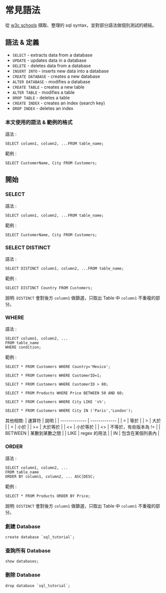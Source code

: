 # 常見語法

從 [w3c schools](https://www.w3schools.com/sql/default.asp) 擷取、整理的 sql syntax，並對部分語法做個別測試的總結。

## 語法 & 定義

* `SELECT` - extracts data from a database
* `UPDATE` - updates data in a database
* `DELETE` - deletes data from a database
* `INSERT INTO` - inserts new data into a database
* `CREATE DATABASE` - creates a new database
* `ALTER DATABASE` - modifies a database
* `CREATE TABLE` - creates a new table
* `ALTER TABLE` - modifies a table
* `DROP TABLE` - deletes a table
* `CREATE INDEX` - creates an index (search key)
* `DROP INDEX` - deletes an index

### 本文使用的語法 & 範例的格式

語法 :
```
SELECT column1, column2, ...FROM table_name;
```

範例 :
```
SELECT CustomerName, City FROM Customers;
```

## 開始

### SELECT

語法 :
```
SELECT column1, column2, ...FROM table_name;
```

範例 :
```
SELECT CustomerName, City FROM Customers;
```

### SELECT DISTINCT

語法 :
```
SELECT DISTINCT column1, column2, ...FROM table_name;
```

範例 :
```
SELECT DISTINCT Country FROM Customers;
```

說明: `DISTINCT` 會對後方 `column1` 做篩選，只取出 Table 中 `column1` 不重複的部分。

### WHERE

語法 :
```
SELECT column1, column2, ...
FROM table_name
WHERE condition;
```

範例 :
```
SELECT * FROM Customers WHERE Country='Mexico';

SELECT * FROM Customers WHERE CustomerID=1;

SELECT * FROM Customers WHERE CustomerID > 80;

SELECT * FROM Products WHERE Price BETWEEN 50 AND 60;

SELECT * FROM Customers WHERE City LIKE 's%';

SELECT * FROM Customers WHERE City IN ('Paris','London');
```

其他相關:
| 運算符  | 說明 |
| ------------- | ------------- |
| =  | 等於  |
| >  | 大於  |
| <  | 小於 |
| >= | 大於等於  |
| <= | 小於等於  |
| <> | 不等於，有些版本為 !=  |
| BETWEEN  | 某數到某數之間 |
| LIKE  | regex 的用法  |
| IN  | 包含在某個列表內  |

### ORDER

語法 :
```
SELECT column1, column2, ...
FROM table_name
ORDER BY column1, column2, ... ASC|DESC;
```

範例 :
```
SELECT * FROM Products ORDER BY Price;
```

說明: `DISTINCT` 會對後方 `column1` 做篩選，只取出 Table 中 `column1` 不重複的部分。

### 創建 Database

```
create database `sql_tutorial`;
```

### 查詢所有 Database

```
show databases;
```

### 刪除 Database

```
drop database `sql_tutorial`;
```
